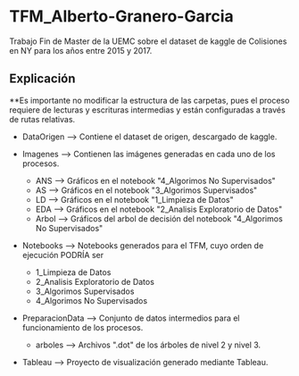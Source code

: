 # TFM_Alberto-Granero-Garcia
Trabajo Fin de Master de la UEMC sobre el dataset de kaggle de Colisiones en NY para los años entre 2015 y 2017.

Explicación
------------
**Es importante no modificar la estructura de las carpetas, pues el proceso requiere de lecturas y escrituras intermedias y están configuradas a través de rutas relativas.

- DataOrigen --> Contiene el dataset de origen, descargado de kaggle.

- Imagenes --> Contienen las imágenes generadas en cada uno de los procesos.
	- ANS --> Gráficos en el notebook "4_Algorimos No Supervisados"
	- AS --> Gráficos en el notebook "3_Algorimos Supervisados"
	- LD --> Gráficos en el notebook "1_Limpieza de Datos"
	- EDA --> Gráficos en el notebook "2_Analisis Exploratorio de Datos"
	- Arbol --> Gráficos del arbol de decisión del notebook "4_Algorimos No Supervisados"

- Notebooks --> Notebooks generados para el TFM, cuyo orden de ejecución PODRÍA ser
	- 1_Limpieza de Datos
	- 2_Analisis Exploratorio de Datos
	- 3_Algorimos Supervisados
	- 4_Algorimos No Supervisados

- PreparacionData	--> Conjunto de datos intermedios para el funcionamiento de los procesos.
	- arboles	--> Archivos ".dot" de los árboles de nivel 2 y nivel 3.

- Tableau	--> Proyecto de visualización generado mediante Tableau.
